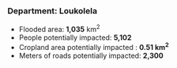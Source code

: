 ### Department: Loukolela
- Flooded area: **1,035** km<sup>2</sup>
- People potentially impacted: **5,102**
- Cropland area potentially impacted : **0.51 km<sup>2</sup>**
- Meters of roads potentially impacted: **2,300**
